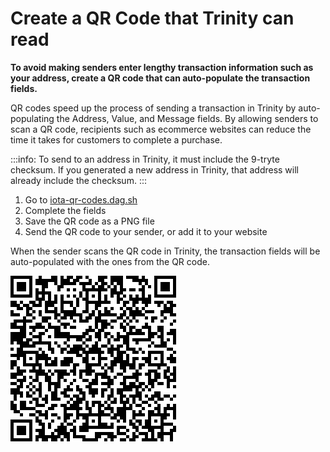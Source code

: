 # Create a QR Code that Trinity can read

**To avoid making senders enter lengthy transaction information such as your address, create a QR code that can auto-populate the transaction fields.**

QR codes speed up the process of sending a transaction in Trinity by auto-populating the Address, Value, and Message fields. By allowing senders to scan a QR code, recipients such as ecommerce websites can reduce the time it takes for customers to complete a purchase.

:::info:
To send to an address in Trinity, it must include the 9-tryte checksum. If you generated a new address in Trinity, that address will already include the checksum.
:::

1. Go to [iota-qr-codes.dag.sh](https://iota-qr-codes.dag.sh/)
2. Complete the fields
3. Save the QR code as a PNG file
4. Send the QR code to your sender, or add it to your website

When the sender scans the QR code in Trinity, the transaction fields will be auto-populated with the ones from the QR code.

![Example QR code](../images/qr-code.png)
